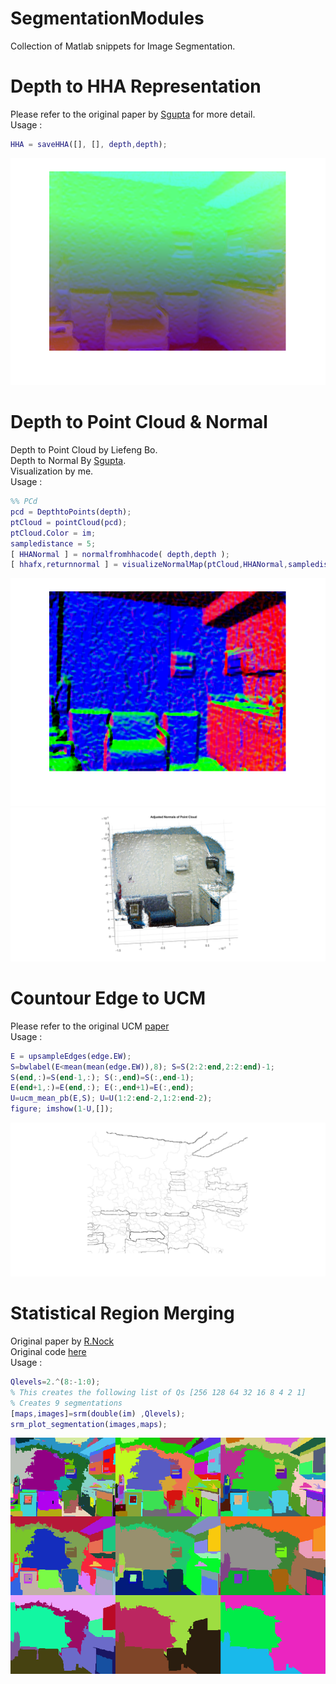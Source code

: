 # SegmentationModules
Collection of Matlab snippets for Image Segmentation.


# Depth to HHA Representation 
Please refer to the original paper by [Sgupta](https://arxiv.org/abs/1407.5736) for more detail.  
Usage :
```matlab
HHA = saveHHA([], [], depth,depth);
```
![HHA Representation](https://raw.githubusercontent.com/jannctu/SegmentationModules/master/results/hha.png)

# Depth to Point Cloud & Normal 
Depth to Point Cloud by Liefeng Bo.   
Depth to Normal By [Sgupta](https://arxiv.org/abs/1407.5736).  
Visualization by me.   
Usage :
```matlab
%% PCd
pcd = DepthtoPoints(depth);
ptCloud = pointCloud(pcd);
ptCloud.Color = im;
sampledistance = 5;
[ HHANormal ] = normalfromhhacode( depth,depth );
[ hhafx,returnnormal ] = visualizeNormalMap(ptCloud,HHANormal,sampledistance );
```
![Normal Map](https://raw.githubusercontent.com/jannctu/SegmentationModules/master/results/normalmap.png)
![Color & Point Cloud & Normal](https://raw.githubusercontent.com/jannctu/SegmentationModules/master/results/normal3d.png)

# Countour Edge to UCM 
Please refer to the original UCM [paper](https://www2.eecs.berkeley.edu/Research/Projects/CS/vision/grouping/resources.html)  
Usage :
```matlab
E = upsampleEdges(edge.EW);
S=bwlabel(E<mean(mean(edge.EW)),8); S=S(2:2:end,2:2:end)-1;
S(end,:)=S(end-1,:); S(:,end)=S(:,end-1);
E(end+1,:)=E(end,:); E(:,end+1)=E(:,end);
U=ucm_mean_pb(E,S); U=U(1:2:end-2,1:2:end-2);
figure; imshow(1-U,[]);
```
![UCM](https://raw.githubusercontent.com/jannctu/SegmentationModules/master/results/UCM.png)

# Statistical Region Merging 
Original paper by [R.Nock](https://ieeexplore.ieee.org/document/1335450)  
Original code [here](https://www.mathworks.com/matlabcentral/fileexchange/25619-image-segmentation-using-statistical-region-merging)  
Usage :
```matlab 
Qlevels=2.^(8:-1:0);
% This creates the following list of Qs [256 128 64 32 16 8 4 2 1]
% Creates 9 segmentations
[maps,images]=srm(double(im) ,Qlevels);
srm_plot_segmentation(images,maps);
```
![SRM Segmentation](https://raw.githubusercontent.com/jannctu/SegmentationModules/master/results/srm_label.png)
